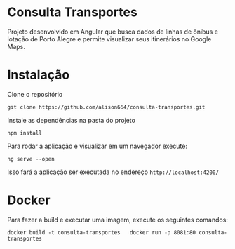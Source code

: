 # Consulta Transportes

Projeto desenvolvido em Angular que busca dados de linhas de ônibus e lotação de Porto Alegre e permite visualizar seus itinerários no Google Maps.

# Instalação

Clone o repositório

`git clone https://github.com/alison664/consulta-transportes.git`

Instale as dependências na pasta do projeto

`npm install`

Para rodar a aplicação e visualizar em um navegador execute:

`ng serve --open`

Isso fará a aplicação ser executada no endereço `http://localhost:4200/`

# Docker

Para fazer a build e executar uma imagem, execute os seguintes comandos:

`docker build -t consulta-transportes  
 docker run -p 8081:80 consulta-transportes`
